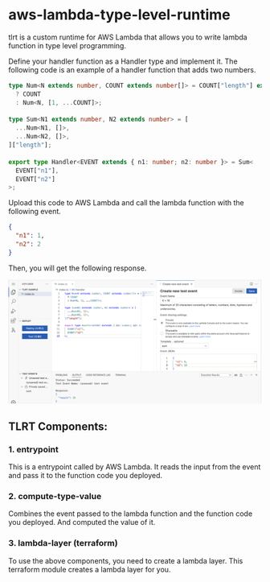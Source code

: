 # aws-lambda-type-level-runtime

tlrt is a custom runtime for AWS Lambda that allows you to write lambda function in type level programming.

Define your handler function as a Handler type and implement it.
The following code is an example of a handler function that adds two numbers.

```typescript
type Num<N extends number, COUNT extends number[]> = COUNT["length"] extends N
  ? COUNT
  : Num<N, [1, ...COUNT]>;

type Sum<N1 extends number, N2 extends number> = [
  ...Num<N1, []>,
  ...Num<N2, []>,
]["length"];

export type Handler<EVENT extends { n1: number; n2: number }> = Sum<
  EVENT["n1"],
  EVENT["n2"]
>;
```

Upload this code to AWS Lambda and call the lambda function with the following event.

```json
{
  "n1": 1,
  "n2": 2
}
```

Then, you will get the following response.

![sample_add](./resources/sample_add.png)

## TLRT Components:

### 1. entrypoint
This is a entrypoint called by AWS Lambda. It reads the input from the event and pass it to the function code you deployed.

### 2. compute-type-value
Combines the event passed to the lambda function and the function code you deployed.
And computed the value of it.

### 3. lambda-layer (terraform)
To use the above components, you need to create a lambda layer. This terraform module creates a lambda layer for you.